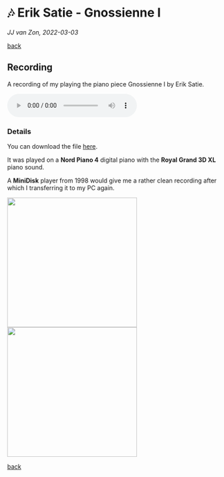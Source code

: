 🎶 Erik Satie - Gnossienne Ⅰ
============================

*JJ van Zon, 2022-03-03*

[back](..)

Recording
---------

A recording of my playing the piano piece Gnossienne Ⅰ by Erik Satie.

<audio controls autoplay>
  <source src="satie-gnossienne-1-recording-320-kbps.mp3" type="audio/mpeg">
  Your browser does not support the audio element.
</audio>

<!--
<img src="https://jjvanzon.github.io/Piano-Playing-Docs/resources/photo-jjs-piano-laptop-sheet-music-analysis-wide.jpg" width="700" />
-->

### Details

You can download the file 
<a href="satie-gnossienne-1-recording-320-kbps.mp3" download>here</a>.

It was played on a __Nord Piano 4__ digital piano with the __Royal Grand 3D XL__ piano sound.

A __MiniDisk__ player from 1998 would give me a rather clean recording after which I transferring it to my PC again.

<img src="https://jjvanzon.github.io/Piano-Playing-Docs/resources/preview-satie-gnossienne-1-sheet-music-simplification.jpg" width="300" /> <img src="https://jjvanzon.github.io/Piano-Playing-Docs/resources/preview-mini-disk-recorder.jpeg" width="300" />

[back](..)